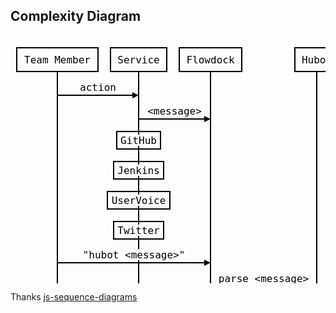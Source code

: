 <section>
  <h2>Complexity Diagram</h2>
  <svg height="566" version="1.1" width="720" xmlns="http://www.w3.org/2000/svg" style="overflow: hidden; position: relative; top: 0.609375px;"><desc style="-webkit-tap-highlight-color: rgba(0, 0, 0, 0);">Created with Raphaël 2.1.0</desc><defs style="-webkit-tap-highlight-color: rgba(0, 0, 0, 0);"><path stroke-linecap="round" d="M5,0 0,2.5 5,5z" id="raphael-marker-block" style="-webkit-tap-highlight-color: rgba(0, 0, 0, 0);"></path><marker id="raphael-marker-endblock55" markerHeight="5" markerWidth="5" orient="auto" refX="2.5" refY="2.5" style="-webkit-tap-highlight-color: rgba(0, 0, 0, 0);"><use xlink:href="#raphael-marker-block" transform="rotate(180 2.5 2.5) scale(1,1)" stroke-width="1.0000" fill="#000" stroke="none" style="-webkit-tap-highlight-color: rgba(0, 0, 0, 0);"></use></marker></defs><rect x="10" y="20" width="130" height="38" r="0" rx="0" ry="0" fill="none" stroke="#000000" stroke-width="2" style="-webkit-tap-highlight-color: rgba(0, 0, 0, 0);"></rect><rect x="20" y="30" width="110" height="18" r="0" rx="0" ry="0" fill="#ffffff" stroke="none" style="-webkit-tap-highlight-color: rgba(0, 0, 0, 0);"></rect><text x="75" y="39" text-anchor="middle" font="10px &quot;Arial&quot;" stroke="none" fill="#000000" font-size="16px" font-family="Andale Mono, monospace" style="-webkit-tap-highlight-color: rgba(0, 0, 0, 0); text-anchor: middle; font-style: normal; font-variant: normal; font-weight: normal; font-size: 16px; line-height: normal; font-family: 'Andale Mono', monospace;"><tspan dy="5.515625" style="-webkit-tap-highlight-color: rgba(0, 0, 0, 0);">Team Member</tspan></text><rect x="10" y="508" width="130" height="38" r="0" rx="0" ry="0" fill="none" stroke="#000000" stroke-width="2" style="-webkit-tap-highlight-color: rgba(0, 0, 0, 0);"></rect><rect x="20" y="518" width="110" height="18" r="0" rx="0" ry="0" fill="#ffffff" stroke="none" style="-webkit-tap-highlight-color: rgba(0, 0, 0, 0);"></rect><text x="75" y="527" text-anchor="middle" font="10px &quot;Arial&quot;" stroke="none" fill="#000000" font-size="16px" font-family="Andale Mono, monospace" style="-webkit-tap-highlight-color: rgba(0, 0, 0, 0); text-anchor: middle; font-style: normal; font-variant: normal; font-weight: normal; font-size: 16px; line-height: normal; font-family: 'Andale Mono', monospace;"><tspan dy="5.515625" style="-webkit-tap-highlight-color: rgba(0, 0, 0, 0);">Team Member</tspan></text><path fill="none" stroke="#000000" d="M75,58L75,508" stroke-width="2" style="-webkit-tap-highlight-color: rgba(0, 0, 0, 0);"></path><rect x="160" y="20" width="90" height="38" r="0" rx="0" ry="0" fill="none" stroke="#000000" stroke-width="2" style="-webkit-tap-highlight-color: rgba(0, 0, 0, 0);"></rect><rect x="170" y="30" width="70" height="18" r="0" rx="0" ry="0" fill="#ffffff" stroke="none" style="-webkit-tap-highlight-color: rgba(0, 0, 0, 0);"></rect><text x="205" y="39" text-anchor="middle" font="10px &quot;Arial&quot;" stroke="none" fill="#000000" font-size="16px" font-family="Andale Mono, monospace" style="-webkit-tap-highlight-color: rgba(0, 0, 0, 0); text-anchor: middle; font-style: normal; font-variant: normal; font-weight: normal; font-size: 16px; line-height: normal; font-family: 'Andale Mono', monospace;"><tspan dy="5.515625" style="-webkit-tap-highlight-color: rgba(0, 0, 0, 0);">Service</tspan></text><rect x="160" y="508" width="90" height="38" r="0" rx="0" ry="0" fill="none" stroke="#000000" stroke-width="2" style="-webkit-tap-highlight-color: rgba(0, 0, 0, 0);"></rect><rect x="170" y="518" width="70" height="18" r="0" rx="0" ry="0" fill="#ffffff" stroke="none" style="-webkit-tap-highlight-color: rgba(0, 0, 0, 0);"></rect><text x="205" y="527" text-anchor="middle" font="10px &quot;Arial&quot;" stroke="none" fill="#000000" font-size="16px" font-family="Andale Mono, monospace" style="-webkit-tap-highlight-color: rgba(0, 0, 0, 0); text-anchor: middle; font-style: normal; font-variant: normal; font-weight: normal; font-size: 16px; line-height: normal; font-family: 'Andale Mono', monospace;"><tspan dy="5.515625" style="-webkit-tap-highlight-color: rgba(0, 0, 0, 0);">Service</tspan></text><path fill="none" stroke="#000000" d="M205,58L205,508" stroke-width="2" style="-webkit-tap-highlight-color: rgba(0, 0, 0, 0);"></path><rect x="270" y="20" width="100" height="38" r="0" rx="0" ry="0" fill="none" stroke="#000000" stroke-width="2" style="-webkit-tap-highlight-color: rgba(0, 0, 0, 0);"></rect><rect x="280" y="30" width="80" height="18" r="0" rx="0" ry="0" fill="#ffffff" stroke="none" style="-webkit-tap-highlight-color: rgba(0, 0, 0, 0);"></rect><text x="320" y="39" text-anchor="middle" font="10px &quot;Arial&quot;" stroke="none" fill="#000000" font-size="16px" font-family="Andale Mono, monospace" style="-webkit-tap-highlight-color: rgba(0, 0, 0, 0); text-anchor: middle; font-style: normal; font-variant: normal; font-weight: normal; font-size: 16px; line-height: normal; font-family: 'Andale Mono', monospace;"><tspan dy="5.515625" style="-webkit-tap-highlight-color: rgba(0, 0, 0, 0);">Flowdock</tspan></text><rect x="270" y="508" width="100" height="38" r="0" rx="0" ry="0" fill="none" stroke="#000000" stroke-width="2" style="-webkit-tap-highlight-color: rgba(0, 0, 0, 0);"></rect><rect x="280" y="518" width="80" height="18" r="0" rx="0" ry="0" fill="#ffffff" stroke="none" style="-webkit-tap-highlight-color: rgba(0, 0, 0, 0);"></rect><text x="320" y="527" text-anchor="middle" font="10px &quot;Arial&quot;" stroke="none" fill="#000000" font-size="16px" font-family="Andale Mono, monospace" style="-webkit-tap-highlight-color: rgba(0, 0, 0, 0); text-anchor: middle; font-style: normal; font-variant: normal; font-weight: normal; font-size: 16px; line-height: normal; font-family: 'Andale Mono', monospace;"><tspan dy="5.515625" style="-webkit-tap-highlight-color: rgba(0, 0, 0, 0);">Flowdock</tspan></text><path fill="none" stroke="#000000" d="M320,58L320,508" stroke-width="2" style="-webkit-tap-highlight-color: rgba(0, 0, 0, 0);"></path><rect x="455" y="20" width="70" height="38" r="0" rx="0" ry="0" fill="none" stroke="#000000" stroke-width="2" style="-webkit-tap-highlight-color: rgba(0, 0, 0, 0);"></rect><rect x="465" y="30" width="50" height="18" r="0" rx="0" ry="0" fill="#ffffff" stroke="none" style="-webkit-tap-highlight-color: rgba(0, 0, 0, 0);"></rect><text x="490" y="39" text-anchor="middle" font="10px &quot;Arial&quot;" stroke="none" fill="#000000" font-size="16px" font-family="Andale Mono, monospace" style="-webkit-tap-highlight-color: rgba(0, 0, 0, 0); text-anchor: middle; font-style: normal; font-variant: normal; font-weight: normal; font-size: 16px; line-height: normal; font-family: 'Andale Mono', monospace;"><tspan dy="5.515625" style="-webkit-tap-highlight-color: rgba(0, 0, 0, 0);">Hubot</tspan></text><rect x="455" y="508" width="70" height="38" r="0" rx="0" ry="0" fill="none" stroke="#000000" stroke-width="2" style="-webkit-tap-highlight-color: rgba(0, 0, 0, 0);"></rect><rect x="465" y="518" width="50" height="18" r="0" rx="0" ry="0" fill="#ffffff" stroke="none" style="-webkit-tap-highlight-color: rgba(0, 0, 0, 0);"></rect><text x="490" y="527" text-anchor="middle" font="10px &quot;Arial&quot;" stroke="none" fill="#000000" font-size="16px" font-family="Andale Mono, monospace" style="-webkit-tap-highlight-color: rgba(0, 0, 0, 0); text-anchor: middle; font-style: normal; font-variant: normal; font-weight: normal; font-size: 16px; line-height: normal; font-family: 'Andale Mono', monospace;"><tspan dy="5.515625" style="-webkit-tap-highlight-color: rgba(0, 0, 0, 0);">Hubot</tspan></text><path fill="none" stroke="#000000" d="M490,58L490,508" stroke-width="2" style="-webkit-tap-highlight-color: rgba(0, 0, 0, 0);"></path><rect x="580" y="20" width="60" height="38" r="0" rx="0" ry="0" fill="none" stroke="#000000" stroke-width="2" style="-webkit-tap-highlight-color: rgba(0, 0, 0, 0);"></rect><rect x="590" y="30" width="40" height="18" r="0" rx="0" ry="0" fill="#ffffff" stroke="none" style="-webkit-tap-highlight-color: rgba(0, 0, 0, 0);"></rect><text x="610" y="39" text-anchor="middle" font="10px &quot;Arial&quot;" stroke="none" fill="#000000" font-size="16px" font-family="Andale Mono, monospace" style="-webkit-tap-highlight-color: rgba(0, 0, 0, 0); text-anchor: middle; font-style: normal; font-variant: normal; font-weight: normal; font-size: 16px; line-height: normal; font-family: 'Andale Mono', monospace;"><tspan dy="5.515625" style="-webkit-tap-highlight-color: rgba(0, 0, 0, 0);">Task</tspan></text><rect x="580" y="508" width="60" height="38" r="0" rx="0" ry="0" fill="none" stroke="#000000" stroke-width="2" style="-webkit-tap-highlight-color: rgba(0, 0, 0, 0);"></rect><rect x="590" y="518" width="40" height="18" r="0" rx="0" ry="0" fill="#ffffff" stroke="none" style="-webkit-tap-highlight-color: rgba(0, 0, 0, 0);"></rect><text x="610" y="527" text-anchor="middle" font="10px &quot;Arial&quot;" stroke="none" fill="#000000" font-size="16px" font-family="Andale Mono, monospace" style="-webkit-tap-highlight-color: rgba(0, 0, 0, 0); text-anchor: middle; font-style: normal; font-variant: normal; font-weight: normal; font-size: 16px; line-height: normal; font-family: 'Andale Mono', monospace;"><tspan dy="5.515625" style="-webkit-tap-highlight-color: rgba(0, 0, 0, 0);">Task</tspan></text><path fill="none" stroke="#000000" d="M610,58L610,508" stroke-width="2" style="-webkit-tap-highlight-color: rgba(0, 0, 0, 0);"></path><rect x="110" y="74" width="60" height="18" r="0" rx="0" ry="0" fill="#ffffff" stroke="none" style="-webkit-tap-highlight-color: rgba(0, 0, 0, 0);"></rect><text x="140" y="83" text-anchor="middle" font="10px &quot;Arial&quot;" stroke="none" fill="#000000" font-size="16px" font-family="Andale Mono, monospace" style="-webkit-tap-highlight-color: rgba(0, 0, 0, 0); text-anchor: middle; font-style: normal; font-variant: normal; font-weight: normal; font-size: 16px; line-height: normal; font-family: 'Andale Mono', monospace;"><tspan dy="5.515625" style="-webkit-tap-highlight-color: rgba(0, 0, 0, 0);">action</tspan></text><path fill="none" stroke="#000000" d="M75,96C75,96,176.1484843492508,96,200.00332709372742,96" stroke-width="2" marker-end="url(#raphael-marker-endblock55)" stroke-dasharray="0" style="-webkit-tap-highlight-color: rgba(0, 0, 0, 0);"></path><rect x="217.5" y="112" width="90" height="18" r="0" rx="0" ry="0" fill="#ffffff" stroke="none" style="-webkit-tap-highlight-color: rgba(0, 0, 0, 0);"></rect><text x="262.5" y="121" text-anchor="middle" font="10px &quot;Arial&quot;" stroke="none" fill="#000000" font-size="16px" font-family="Andale Mono, monospace" style="-webkit-tap-highlight-color: rgba(0, 0, 0, 0); text-anchor: middle; font-style: normal; font-variant: normal; font-weight: normal; font-size: 16px; line-height: normal; font-family: 'Andale Mono', monospace;"><tspan dy="5.515625" style="-webkit-tap-highlight-color: rgba(0, 0, 0, 0);">&lt;message&gt;</tspan></text><path fill="none" stroke="#000000" d="M205,134C205,134,292.8995367884636,134,315.00318007267197,134" stroke-width="2" marker-end="url(#raphael-marker-endblock55)" stroke-dasharray="0" style="-webkit-tap-highlight-color: rgba(0, 0, 0, 0);"></path><rect x="170" y="154" width="70" height="28" r="0" rx="0" ry="0" fill="none" stroke="#000000" stroke-width="2" style="-webkit-tap-highlight-color: rgba(0, 0, 0, 0);"></rect><rect x="175" y="159" width="60" height="18" r="0" rx="0" ry="0" fill="#ffffff" stroke="none" style="-webkit-tap-highlight-color: rgba(0, 0, 0, 0);"></rect><text x="205" y="168" text-anchor="middle" font="10px &quot;Arial&quot;" stroke="none" fill="#000000" font-size="16px" font-family="Andale Mono, monospace" style="-webkit-tap-highlight-color: rgba(0, 0, 0, 0); text-anchor: middle; font-style: normal; font-variant: normal; font-weight: normal; font-size: 16px; line-height: normal; font-family: 'Andale Mono', monospace;"><tspan dy="5.515625" style="-webkit-tap-highlight-color: rgba(0, 0, 0, 0);">GitHub</tspan></text><rect x="165" y="202" width="80" height="28" r="0" rx="0" ry="0" fill="none" stroke="#000000" stroke-width="2" style="-webkit-tap-highlight-color: rgba(0, 0, 0, 0);"></rect><rect x="170" y="207" width="70" height="18" r="0" rx="0" ry="0" fill="#ffffff" stroke="none" style="-webkit-tap-highlight-color: rgba(0, 0, 0, 0);"></rect><text x="205" y="216" text-anchor="middle" font="10px &quot;Arial&quot;" stroke="none" fill="#000000" font-size="16px" font-family="Andale Mono, monospace" style="-webkit-tap-highlight-color: rgba(0, 0, 0, 0); text-anchor: middle; font-style: normal; font-variant: normal; font-weight: normal; font-size: 16px; line-height: normal; font-family: 'Andale Mono', monospace;"><tspan dy="5.515625" style="-webkit-tap-highlight-color: rgba(0, 0, 0, 0);">Jenkins</tspan></text><rect x="155" y="250" width="100" height="28" r="0" rx="0" ry="0" fill="none" stroke="#000000" stroke-width="2" style="-webkit-tap-highlight-color: rgba(0, 0, 0, 0);"></rect><rect x="160" y="255" width="90" height="18" r="0" rx="0" ry="0" fill="#ffffff" stroke="none" style="-webkit-tap-highlight-color: rgba(0, 0, 0, 0);"></rect><text x="205" y="264" text-anchor="middle" font="10px &quot;Arial&quot;" stroke="none" fill="#000000" font-size="16px" font-family="Andale Mono, monospace" style="-webkit-tap-highlight-color: rgba(0, 0, 0, 0); text-anchor: middle; font-style: normal; font-variant: normal; font-weight: normal; font-size: 16px; line-height: normal; font-family: 'Andale Mono', monospace;"><tspan dy="5.515625" style="-webkit-tap-highlight-color: rgba(0, 0, 0, 0);">UserVoice</tspan></text><rect x="165" y="298" width="80" height="28" r="0" rx="0" ry="0" fill="none" stroke="#000000" stroke-width="2" style="-webkit-tap-highlight-color: rgba(0, 0, 0, 0);"></rect><rect x="170" y="303" width="70" height="18" r="0" rx="0" ry="0" fill="#ffffff" stroke="none" style="-webkit-tap-highlight-color: rgba(0, 0, 0, 0);"></rect><text x="205" y="312" text-anchor="middle" font="10px &quot;Arial&quot;" stroke="none" fill="#000000" font-size="16px" font-family="Andale Mono, monospace" style="-webkit-tap-highlight-color: rgba(0, 0, 0, 0); text-anchor: middle; font-style: normal; font-variant: normal; font-weight: normal; font-size: 16px; line-height: normal; font-family: 'Andale Mono', monospace;"><tspan dy="5.515625" style="-webkit-tap-highlight-color: rgba(0, 0, 0, 0);">Twitter</tspan></text><rect x="112.5" y="342" width="170" height="18" r="0" rx="0" ry="0" fill="#ffffff" stroke="none" style="-webkit-tap-highlight-color: rgba(0, 0, 0, 0);"></rect><text x="197.5" y="351" text-anchor="middle" font="10px &quot;Arial&quot;" stroke="none" fill="#000000" font-size="16px" font-family="Andale Mono, monospace" style="-webkit-tap-highlight-color: rgba(0, 0, 0, 0); text-anchor: middle; font-style: normal; font-variant: normal; font-weight: normal; font-size: 16px; line-height: normal; font-family: 'Andale Mono', monospace;"><tspan dy="5.515625" style="-webkit-tap-highlight-color: rgba(0, 0, 0, 0);">"hubot &lt;message&gt;"</tspan></text><path fill="none" stroke="#000000" d="M75,364C75,364,280.13763904571533,364,314.9950113054365,364" stroke-width="2" marker-end="url(#raphael-marker-endblock55)" stroke-dasharray="0" style="-webkit-tap-highlight-color: rgba(0, 0, 0, 0);"></path><rect x="330" y="380" width="150" height="18" r="0" rx="0" ry="0" fill="#ffffff" stroke="none" style="-webkit-tap-highlight-color: rgba(0, 0, 0, 0);"></rect><text x="405" y="389" text-anchor="middle" font="10px &quot;Arial&quot;" stroke="none" fill="#000000" font-size="16px" font-family="Andale Mono, monospace" style="-webkit-tap-highlight-color: rgba(0, 0, 0, 0); text-anchor: middle; font-style: normal; font-variant: normal; font-weight: normal; font-size: 16px; line-height: normal; font-family: 'Andale Mono', monospace;"><tspan dy="5.515625" style="-webkit-tap-highlight-color: rgba(0, 0, 0, 0);">parse &lt;message&gt;</tspan></text><path fill="none" stroke="#000000" d="M320,402C320,402,456.9241428375244,402,485.0042893178761,402" stroke-width="2" marker-end="url(#raphael-marker-endblock55)" stroke-dasharray="0" style="-webkit-tap-highlight-color: rgba(0, 0, 0, 0);"></path><rect x="570" y="422" width="80" height="28" r="0" rx="0" ry="0" fill="none" stroke="#000000" stroke-width="2" style="-webkit-tap-highlight-color: rgba(0, 0, 0, 0);"></rect><rect x="575" y="427" width="70" height="18" r="0" rx="0" ry="0" fill="#ffffff" stroke="none" style="-webkit-tap-highlight-color: rgba(0, 0, 0, 0);"></rect><text x="610" y="436" text-anchor="middle" font="10px &quot;Arial&quot;" stroke="none" fill="#000000" font-size="16px" font-family="Andale Mono, monospace" style="-webkit-tap-highlight-color: rgba(0, 0, 0, 0); text-anchor: middle; font-style: normal; font-variant: normal; font-weight: normal; font-size: 16px; line-height: normal; font-family: 'Andale Mono', monospace;"><tspan dy="5.515625" style="-webkit-tap-highlight-color: rgba(0, 0, 0, 0);">Scripts</tspan></text><rect x="500" y="466" width="100" height="18" r="0" rx="0" ry="0" fill="#ffffff" stroke="none" style="-webkit-tap-highlight-color: rgba(0, 0, 0, 0);"></rect><text x="550" y="475" text-anchor="middle" font="10px &quot;Arial&quot;" stroke="none" fill="#000000" font-size="16px" font-family="Andale Mono, monospace" style="-webkit-tap-highlight-color: rgba(0, 0, 0, 0); text-anchor: middle; font-style: normal; font-variant: normal; font-weight: normal; font-size: 16px; line-height: normal; font-family: 'Andale Mono', monospace;"><tspan dy="5.515625" style="-webkit-tap-highlight-color: rgba(0, 0, 0, 0);">parameters</tspan></text><path fill="none" stroke="#000000" d="M490,488C490,488,582.2856140136719,488,604.9965268373489,488" stroke-width="2" marker-end="url(#raphael-marker-endblock55)" stroke-dasharray="0" style="-webkit-tap-highlight-color: rgba(0, 0, 0, 0);"></path></svg>
  <p>Thanks <a href="http://bramp.github.io/js-sequence-diagrams/">js-sequence-diagrams</a></p>
</section>